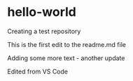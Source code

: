 # hello-world
Creating a test repository

This is the first edit to the readme.md file

Adding some more text - another update

Edited from VS Code